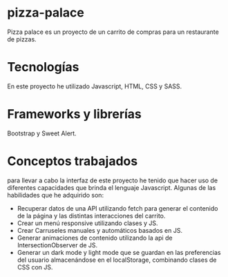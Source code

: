 # pizza-palace
Pizza palace es un proyecto de un carrito de compras para un restaurante de pizzas.

# Tecnologías
En este proyecto he utilizado Javascript, HTML, CSS y SASS.

# Frameworks y librerías
Bootstrap y Sweet Alert.

# Conceptos trabajados
para llevar a cabo la interfaz de este proyecto he tenido que hacer uso de diferentes capacidades que brinda el lenguaje Javascript.
Algunas de las habilidades que he adquirido son:
- Recuperar datos de una API utilizando fetch para generar el contenido de la página y las distintas interacciones del carrito.
- Crear un menú responsive utilizando clases y JS.
- Crear Carruseles manuales y automáticos basados en JS.
- Generar animaciones de contenido utilizando la api de IntersectionObserver de JS.
- Generar un dark mode y light mode que se guardan en las preferencias del usuario almacenándose en el localStorage, combinando clases de CSS con JS.
